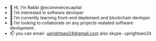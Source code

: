 - 👋 Hi, I’m Rabbi @ecommercecapital
- 👀 I’m interested in software devloper
- 🌱 I’m currently learning front-end deplement and blockchain devloper.
- 💞️ I’m looking to collaborate on any projects realated software devlopment.
- 📫 you can email- uprightseo24@gmail.com also skype- uprightseo24

<!---
ecommercecapital/ecommercecapital is a ✨ special ✨ repository because its `README.md` (this file) appears on your GitHub profile.
You can click the Preview link to take a look at your changes.
--->
